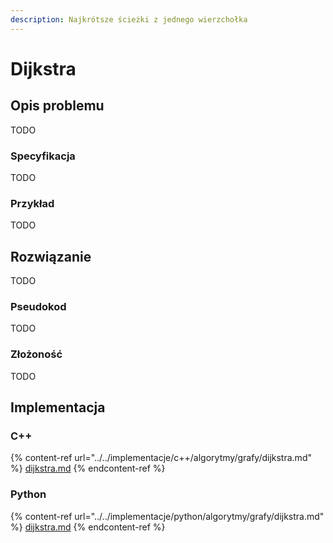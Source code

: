 ```yaml
---
description: Najkrótsze ścieżki z jednego wierzchołka
---
```


# Dijkstra

## Opis problemu

TODO

### Specyfikacja

TODO

### Przykład

TODO

## Rozwiązanie

TODO

### Pseudokod

TODO

### Złożoność

TODO

## Implementacja

### C++

{% content-ref url="../../implementacje/c++/algorytmy/grafy/dijkstra.md" %}
[dijkstra.md](../../implementacje/c++/algorytmy/grafy/dijkstra.md)
{% endcontent-ref %}

### Python

{% content-ref url="../../implementacje/python/algorytmy/grafy/dijkstra.md" %}
[dijkstra.md](../../implementacje/python/algorytmy/grafy/dijkstra.md)
{% endcontent-ref %}
